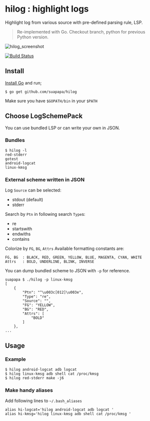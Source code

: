# hilog : highlight logs

Highlight log from various source with pre-defined parsing rule, LSP.

> Re-implemented with Go. Checkout branch, python for previous Python version.

![hilog_screenshot](https://lh6.googleusercontent.com/-JMq2QwuQh2g/UQYj9RFOvlI/AAAAAAAACHg/FFw3V7zg_9E/s912/hilog-go_dev-android.png)

[![Build Status](https://travis-ci.org/suapapa/hilog.png?branch=master)](https://travis-ci.org/suapapa/hilog)

## Install

[Install Go][1] and run;

    $ go get github.com/suapapa/hilog

Make sure you have `$GOPATH/bin` in your `$PATH`

[1]: http://golang.org/doc/install

## Choose LogSchemePack

You can use bundled LSP or can write your own in JSON.

### Bundles

    $ hilog -l
    red-stderr
    gotest
    android-logcat
    linux-kmsg

### External scheme written in JSON

Log `Source` can be selected:

- stdout (default)
- stderr

Search by `Ptn` in following search `Type`s:

- re
- startswith
- endwiths
- contains

Colorize by `FG`, `BG`, `Attrs`
Available formatting constants are:

    FG, BG  : BLACK, RED, GREEN, YELLOW, BLUE, MAGENTA, CYAN, WHITE
    Attrs   : BOLD, UNDERLINE, BLINK, INVERSE

You can dump bundled scheme to JSON with `-p` for reference.

    suapapa $ ./hilog -p linux-kmsg
    [
        {
            "Ptn": "^\u003c[012]\u003e",
            "Type": "re",
            "Source": "",
            "FG": "YELLOW",
            "BG": "RED",
            "Attrs": [
                "BOLD"
            ]
        },
    ...


## Usage

### Example

    $ hilog android-logcat adb logcat
    $ hilog linux-kmsg adb shell cat /proc/kmsg
    $ hilog red-stderr make -j6

### Make handy aliases

Add following lines to `~/.bash_aliases`

    alias hi-logcat='hilog android-logcat adb logcat '
    alias hi-kmsg='hilog linux-kmsg adb shell cat /proc/kmsg '

